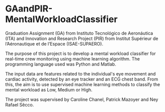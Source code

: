 # GAandPIR-MentalWorkloadClassifier
Graduation Assignment (GA) from Instituto Tecnológico de Aeronáutica (ITA) and Innovation and Research Project (PIR) from Institut Supérieur de l’Aéronautique et de l’Espace (ISAE-SUPAERO).

The purpose of this project is to develop a mental workload classifier for real-time crew monitoring using machine learning algorithm. The programming language used was Python and Matlab.

The input data are features related to the individual's eye movement and cardiac activity, detected by an eye tracker and an ECG chest band. From this, the aim is to use supervised machine learning methods to classify the mental workload as Low, Medium or High.

The project was supervised by Caroline Chanel, Patrick Mazoyer and Ney Rafael Sêcco.
